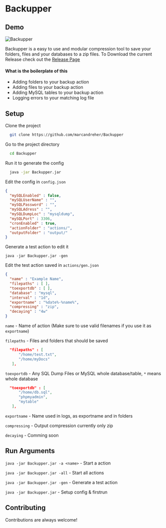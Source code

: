 
# Backupper


## Demo
![Backupper](https://i.imgur.com/4WFdR7P.gif "Backupper")

Backupper is a easy to use and modular compression tool to save your folders, files and your databases to a zip files. To Download the current Release check out the [Release Page](https://www.google.com "Google's Homepage")
#### What is the boilerplate of this
 - Adding folders to your backup action
 - Adding files to your backup action
 - Adding MySQL tables to your backup action
 - Logging errors to your matching log file


## Setup

Clone the project

```bash
  git clone https://github.com/marcandreher/Backupper
```

Go to the project directory

```bash
  cd Backupper
```

Run it to generate the config

```bash
  java -jar Backupper.jar
```
Edit the config in `config.json`
```json
{
  "mySQLEnabled" : false,
  "mySQLUserName" : "",
  "mySQLPassword" : "",
  "mySQLAdress" : "",
  "mySQLDumpLoc" : "mysqldump",
  "mySQLPort" : 3306,
  "cronEnabled" : true,
  "actionFolder" : "actions/",
  "outputFolder" : "output/"
}
```

Generate a test action to edit it

```
java -jar Backupper.jar -gen
```

Edit the test action saved in `actions/gen.json`

```json
{
  "name" : "Example Name",
  "filepaths" : [ ],
  "toexportdb" : [ ],
  "database" : "mysql",
  "interval" : "1d",
  "exportname" : "%date%-%name%",
  "compressing" : "zip",
  "decaying" : "4w"
}
```
`name` - Name of action (Make sure to use valid filenames if you use it as `exportname`)

`filepaths` - Files and folders that should be saved
```json
  "filepaths" : [ 
      "/home/test.txt",
      "/home/myDocs"
   ],
```

`toexportdb` - Any SQL Dump Files or MySQL whole database/table, `*` means whole database 

```json
  "toexportdb" : [ 
      "/home/db.sql",
      "phpmyadmin",
      "mytable"
   ],
```
`exportname` - Name used in logs, as exportname and in folders 

`compressing` - Output compression currently only zip

`decaying` - Comming soon

## Run Arguments

`java -jar Backupper.jar -a <name>` - Start a action

`java -jar Backupper.jar -all` - Start all actions

`java -jar Backupper.jar -gen` - Generate a test action

`java -jar Backupper.jar` - Setup config & firstrun


## Contributing

Contributions are always welcome!
